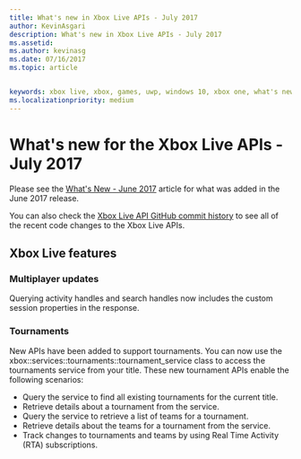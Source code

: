 ```yaml
---
title: What's new in Xbox Live APIs - July 2017
author: KevinAsgari
description: What's new in Xbox Live APIs - July 2017
ms.assetid: 
ms.author: kevinasg
ms.date: 07/16/2017
ms.topic: article


keywords: xbox live, xbox, games, uwp, windows 10, xbox one, what's new, july 2017
ms.localizationpriority: medium
---
```


# What's new for the Xbox Live APIs - July 2017

Please see the [What's New - June 2017](1706-whats-new.md) article for what was added in the June 2017 release.

You can also check the [Xbox Live API GitHub commit history](https://github.com/Microsoft/xbox-live-api/commits/master) to see all of the recent code changes to the Xbox Live APIs.

## Xbox Live features

### Multiplayer updates

Querying activity handles and search handles now includes the custom session properties in the response.

### Tournaments

New APIs have been added to support tournaments. You can now use the xbox::services::tournaments::tournament_service class to access the tournaments service from your title.
These new tournament APIs enable the following scenarios:
* Query the service to find all existing tournaments for the current title.
* Retrieve details about a tournament from the service.
* Query the service to retrieve a list of teams for a tournament.
* Retrieve details about the teams for a tournament from the service.
* Track changes to tournaments and teams by using Real Time Activity (RTA) subscriptions.
